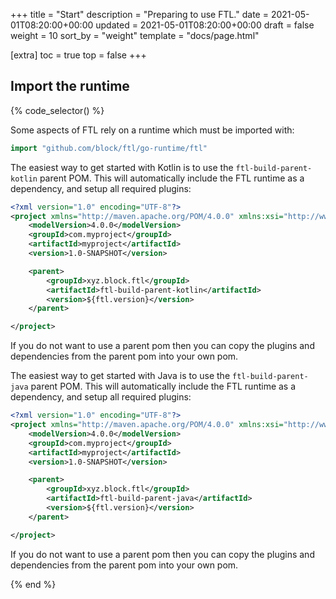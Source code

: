 +++
title = "Start"
description = "Preparing to use FTL."
date = 2021-05-01T08:20:00+00:00
updated = 2021-05-01T08:20:00+00:00
draft = false
weight = 10
sort_by = "weight"
template = "docs/page.html"

[extra]
toc = true
top = false
+++

## Import the runtime

{% code_selector() %}

<!-- go -->

Some aspects of FTL rely on a runtime which must be imported with:

```go
import "github.com/block/ftl/go-runtime/ftl"
```

<!-- kotlin -->

The easiest way to get started with Kotlin is to use the `ftl-build-parent-kotlin` parent POM. This will automatically include the FTL runtime as a dependency, and setup all required plugins:

```xml
<?xml version="1.0" encoding="UTF-8"?>
<project xmlns="http://maven.apache.org/POM/4.0.0" xmlns:xsi="http://www.w3.org/2001/XMLSchema-instance" xsi:schemaLocation="http://maven.apache.org/POM/4.0.0 https://maven.apache.org/xsd/maven-4.0.0.xsd">
    <modelVersion>4.0.0</modelVersion>
    <groupId>com.myproject</groupId>
    <artifactId>myproject</artifactId>
    <version>1.0-SNAPSHOT</version>

    <parent>
        <groupId>xyz.block.ftl</groupId>
        <artifactId>ftl-build-parent-kotlin</artifactId>
        <version>${ftl.version}</version>
    </parent>

</project>
```

If you do not want to use a parent pom then you can copy the plugins and dependencies from the parent pom into your own pom.

<!-- java -->

The easiest way to get started with Java is to use the `ftl-build-parent-java` parent POM. This will automatically include the FTL runtime as a dependency, and setup all required plugins:

```xml
<?xml version="1.0" encoding="UTF-8"?>
<project xmlns="http://maven.apache.org/POM/4.0.0" xmlns:xsi="http://www.w3.org/2001/XMLSchema-instance" xsi:schemaLocation="http://maven.apache.org/POM/4.0.0 https://maven.apache.org/xsd/maven-4.0.0.xsd">
    <modelVersion>4.0.0</modelVersion>
    <groupId>com.myproject</groupId>
    <artifactId>myproject</artifactId>
    <version>1.0-SNAPSHOT</version>

    <parent>
        <groupId>xyz.block.ftl</groupId>
        <artifactId>ftl-build-parent-java</artifactId>
        <version>${ftl.version}</version>
    </parent>

</project>
```

If you do not want to use a parent pom then you can copy the plugins and dependencies from the parent pom into your own pom.

{% end %}
